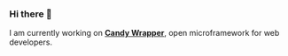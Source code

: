 ### Hi there 👋

I am currently working on [**Candy Wrapper**](https://github.com/VillageR88/cwrap-framework), open microframework for web developers.